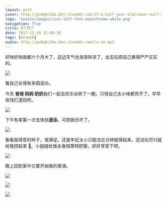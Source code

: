 ```yaml
---
layout: post
cover: http://pv6qhc34o.bkt.clouddn.com/17-a-half-year-old/cover-half-year-old.jpg
logo: 'assets/images/icon-left-font-monochrome-white.png'
navigation: True
title: 6个月了
date: 2017-12-19 12:48:30
tags: [Growth]
audio: http://pv6qhc34o.bkt.clouddn.com/lv-se.mp3
---
```


好快好快我都六个月大了，这边天气也渐渐转凉了，出去玩把自己裹得严严实实的。

![](http://pv6qhc34o.bkt.clouddn.com/17-a-half-year-old/IMG_8622.jpg)

看自己长得有多圆润😒。

今天 **爸爸 妈妈 奶奶**我们一起去欢乐谷转了一圈，只怪自己太小啥都完不了。早早收场打道回府。

![](http://pv6qhc34o.bkt.clouddn.com/17-a-half-year-old/IMG_8650.jpg)

下午有幸第一次去体验**游泳**，可把我乐坏了。

![](http://pv6qhc34o.bkt.clouddn.com/17-a-half-year-old/IMG_9008.JPG)

看看我得意的样子，很满足。还是年纪太小只能泡五分钟就得起来，还没玩尽兴就给我捞起来 😤。小姐姐给我全身按摩特舒服，好好享受下吧。

![](http://pv6qhc34o.bkt.clouddn.com/17-a-half-year-old/IMG_8522.JPG)

晚上回到家中又要开始我的表演。

![](http://pv6qhc34o.bkt.clouddn.com/17-a-half-year-old/IMG_8924.jpg)

![](http://pv6qhc34o.bkt.clouddn.com/17-a-half-year-old/Snapseed.JPG)

![](http://pv6qhc34o.bkt.clouddn.com/17-a-half-year-old/IMG_8780.jpg)